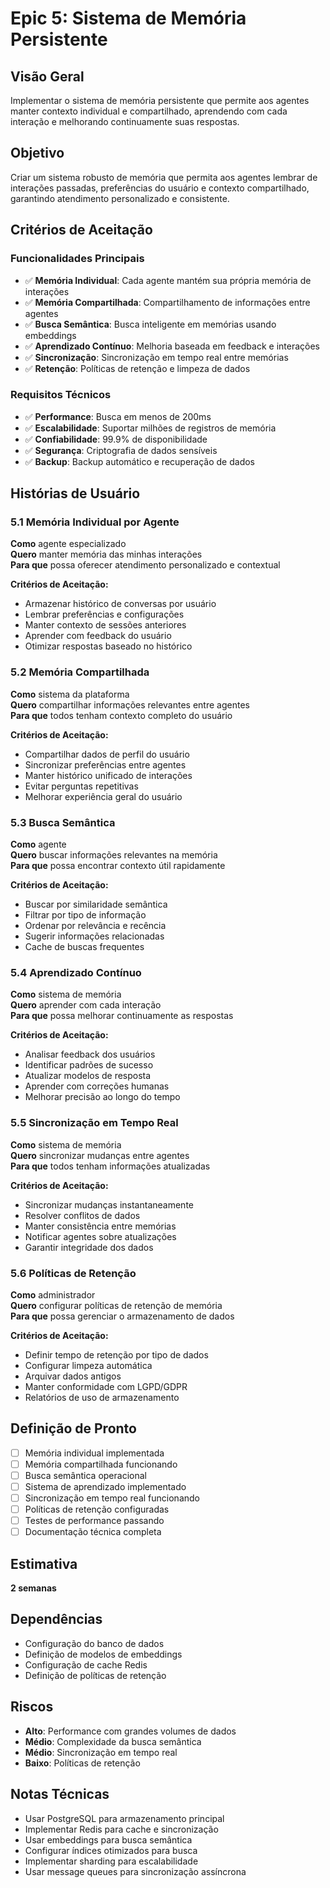 # Epic 5: Sistema de Memória Persistente

## Visão Geral

Implementar o sistema de memória persistente que permite aos agentes manter contexto individual e compartilhado, aprendendo com cada interação e melhorando continuamente suas respostas.

## Objetivo

Criar um sistema robusto de memória que permita aos agentes lembrar de interações passadas, preferências do usuário e contexto compartilhado, garantindo atendimento personalizado e consistente.

## Critérios de Aceitação

### Funcionalidades Principais
- ✅ **Memória Individual**: Cada agente mantém sua própria memória de interações
- ✅ **Memória Compartilhada**: Compartilhamento de informações entre agentes
- ✅ **Busca Semântica**: Busca inteligente em memórias usando embeddings
- ✅ **Aprendizado Contínuo**: Melhoria baseada em feedback e interações
- ✅ **Sincronização**: Sincronização em tempo real entre memórias
- ✅ **Retenção**: Políticas de retenção e limpeza de dados

### Requisitos Técnicos
- ✅ **Performance**: Busca em menos de 200ms
- ✅ **Escalabilidade**: Suportar milhões de registros de memória
- ✅ **Confiabilidade**: 99.9% de disponibilidade
- ✅ **Segurança**: Criptografia de dados sensíveis
- ✅ **Backup**: Backup automático e recuperação de dados

## Histórias de Usuário

### 5.1 Memória Individual por Agente
**Como** agente especializado  
**Quero** manter memória das minhas interações  
**Para que** possa oferecer atendimento personalizado e contextual

**Critérios de Aceitação:**
- Armazenar histórico de conversas por usuário
- Lembrar preferências e configurações
- Manter contexto de sessões anteriores
- Aprender com feedback do usuário
- Otimizar respostas baseado no histórico

### 5.2 Memória Compartilhada
**Como** sistema da plataforma  
**Quero** compartilhar informações relevantes entre agentes  
**Para que** todos tenham contexto completo do usuário

**Critérios de Aceitação:**
- Compartilhar dados de perfil do usuário
- Sincronizar preferências entre agentes
- Manter histórico unificado de interações
- Evitar perguntas repetitivas
- Melhorar experiência geral do usuário

### 5.3 Busca Semântica
**Como** agente  
**Quero** buscar informações relevantes na memória  
**Para que** possa encontrar contexto útil rapidamente

**Critérios de Aceitação:**
- Buscar por similaridade semântica
- Filtrar por tipo de informação
- Ordenar por relevância e recência
- Sugerir informações relacionadas
- Cache de buscas frequentes

### 5.4 Aprendizado Contínuo
**Como** sistema de memória  
**Quero** aprender com cada interação  
**Para que** possa melhorar continuamente as respostas

**Critérios de Aceitação:**
- Analisar feedback dos usuários
- Identificar padrões de sucesso
- Atualizar modelos de resposta
- Aprender com correções humanas
- Melhorar precisão ao longo do tempo

### 5.5 Sincronização em Tempo Real
**Como** sistema de memória  
**Quero** sincronizar mudanças entre agentes  
**Para que** todos tenham informações atualizadas

**Critérios de Aceitação:**
- Sincronizar mudanças instantaneamente
- Resolver conflitos de dados
- Manter consistência entre memórias
- Notificar agentes sobre atualizações
- Garantir integridade dos dados

### 5.6 Políticas de Retenção
**Como** administrador  
**Quero** configurar políticas de retenção de memória  
**Para que** possa gerenciar o armazenamento de dados

**Critérios de Aceitação:**
- Definir tempo de retenção por tipo de dados
- Configurar limpeza automática
- Arquivar dados antigos
- Manter conformidade com LGPD/GDPR
- Relatórios de uso de armazenamento

## Definição de Pronto

- [ ] Memória individual implementada
- [ ] Memória compartilhada funcionando
- [ ] Busca semântica operacional
- [ ] Sistema de aprendizado implementado
- [ ] Sincronização em tempo real funcionando
- [ ] Políticas de retenção configuradas
- [ ] Testes de performance passando
- [ ] Documentação técnica completa

## Estimativa

**2 semanas**

## Dependências

- Configuração do banco de dados
- Definição de modelos de embeddings
- Configuração de cache Redis
- Definição de políticas de retenção

## Riscos

- **Alto**: Performance com grandes volumes de dados
- **Médio**: Complexidade da busca semântica
- **Médio**: Sincronização em tempo real
- **Baixo**: Políticas de retenção

## Notas Técnicas

- Usar PostgreSQL para armazenamento principal
- Implementar Redis para cache e sincronização
- Usar embeddings para busca semântica
- Configurar índices otimizados para busca
- Implementar sharding para escalabilidade
- Usar message queues para sincronização assíncrona

